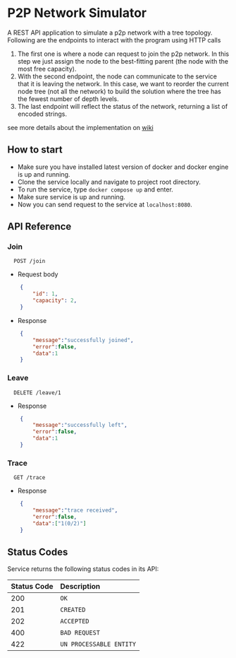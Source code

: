 # P2P Network Simulator

A REST API application to simulate a p2p network with a tree topology. Following are the endpoints to interact with the program using HTTP calls
1. The first one is where a node can request to join the p2p network. In this step we just assign the node to the best-fitting parent (the node with the most free capacity).
2. With the second endpoint, the node can communicate to the service that it is leaving the network. In this case, we want to reorder the current node tree (not all the network) to build the solution where the tree has the fewest number of depth levels.
3. The last endpoint will reflect the status of the network, returning a list of encoded strings.

see more details about the implementation on [wiki](https://github.com/Uzama/p2p-network-simulator/wiki) 

## How to start 

- Make sure you have installed latest version of docker and docker engine is up and running.
- Clone the service locally and navigate to project root directory.
- To run the service, type ```docker compose up``` and enter.
- Make sure service is up and running. 
- Now you can send request to the service at ```localhost:8080```.

## API Reference

### Join

```
  POST /join
```

 - Request body
```json
    {
        "id": 1,
        "capacity": 2,
    }
```

- Response 
```json
    {
        "message":"successfully joined",
        "error":false,
        "data":1
    }
```

### Leave

```
  DELETE /leave/1
```

- Response 
```json
    {
        "message":"successfully left",
        "error":false,
        "data":1
    }
```

### Trace

```
  GET /trace
```

- Response 
```json
    {
        "message":"trace received",
        "error":false,
        "data":["1(0/2)"]
    }  
```

## Status Codes

Service returns the following status codes in its API:

| Status Code | Description |
| :--- | :--- |
| 200 | `OK` |
| 201 | `CREATED` |
| 202 | `ACCEPTED` |
| 400 | `BAD REQUEST` |
| 422 | `UN PROCESSABLE ENTITY` |